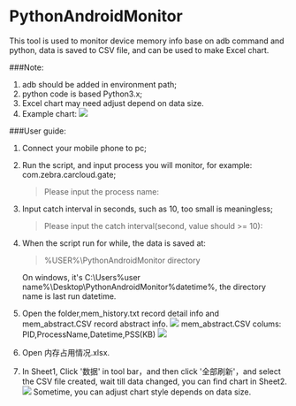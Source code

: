 # PythonAndroidMonitor #

This tool is used to monitor device memory info base on adb command and python, data is saved to CSV file, and can be used to make Excel chart.

###Note:
 1. adb should be added in environment path;
 2. python code is based Python3.x;
 3. Excel chart may need adjust depend on data size. 
 4. Example chart:
 ![](http://i.imgur.com/Jz83hED.png)

###User guide:
 1. Connect your mobile phone to pc;
 2. Run the script, and input process you will monitor, for example: com.zebra.carcloud.gate;
	> Please input the process name:
 3. Input catch interval in seconds, such as 10, too small is meaningless;
	> Please input the catch interval(second, value should >= 10):
 4. When the script run for while, the data is saved at:
    > %USER%\PythonAndroidMonitor directory

	On windows, it's C:\Users\%user name%\Desktop\PythonAndroidMonitor\%datetime%, the directory name is last run datetime.
 5. Open the folder,mem_history.txt record detail info and mem_abstract.CSV record abstract info.
 ![](http://i.imgur.com/42s2CKn.png)
mem_abstract.CSV colums: PID,ProcessName,Datetime,PSS(KB)
![](http://i.imgur.com/Rw1oFqA.png)
 6. Open 内存占用情况.xlsx.
 7. In Sheet1, Click '数据' in tool bar，and then click '全部刷新'，and select the CSV file created, wait till data changed, you can find chart in Sheet2.
 ![](http://i.imgur.com/6ZAZ38b.png)
 Sometime, you can adjust chart style depends on data size.
